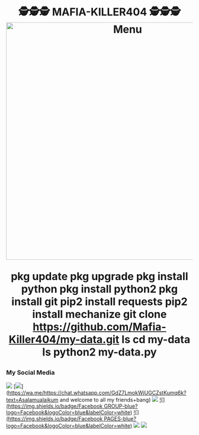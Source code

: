 <h1 align="center">
 🕵🕵🕵 MAFIA-KILLER404 🕵🕵🕵

<img src="https://github.com/Mafia-Killer404/my-data.git/MAFIA-KILLER404/blob/main/Cfb/20210119_231632.png" width="640" title="Menu" alt="Menu"> 
 
pkg update
pkg upgrade
pkg install python
pkg install python2
pkg install git
pip2 install requests
pip2 install mechanize
git clone https://github.com/Mafia-Killer404/my-data.git
ls
cd my-data
ls
python2 my-data.py

###  My Social Media
[![](https://img.shields.io/badge/Whatsapp-CHAT-red?logo=Whatsapp&logoColor=Brightgreen&labelColor=white)](https://wa.me/+923132197796?text=Asalamualaikum+bang)
[![](https://img.shields.io/badge/Whatsapp-GROUP-red?logo=Whatsapp&logoColor=Brightgreen&labelColor=white)](https://wa.me/https://chat.whatsapp.com/GdZ7LmokWjUGCZstKumq6k?text=Asalamualaikum and welcome to all my friends+bang)
[![](https://img.shields.io/badge/Facebook-blue?logo=Facebook&logoColor=blue&labelColor=white)](https://www.facebook.com/romi.rizal.58)
[![](https://img.shields.io/badge/Facebook GROUP-blue?logo=Facebook&logoColor=blue&labelColor=white)](https://www.facebook.com/romi.rizal.58)
[![](https://img.shields.io/badge/Facebook PAGES-blue?logo=Facebook&logoColor=blue&labelColor=white)](https://www.facebook.com/romi.rizal.58)
[![](https://img.shields.io/badge/INSTAGRAM-pink?logo=Facebook&logoColor=blue&labelColor=white)](https://www.facebook.com/romi.rizal.58)
[![](https://img.shields.io/badge/TIKTOK-red?logo=Facebook&logoColor=blue&labelColor=white)](https://www.facebook.com/romi.rizal.58)
